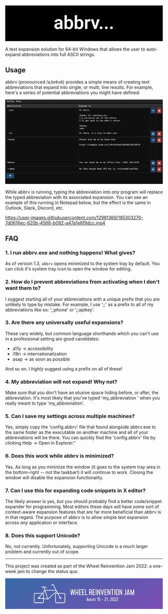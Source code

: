 ![abbrv logo](./repo/logo_wide.png)

A text expansion solution for 64-bit Windows that allows the user to auto-expand abbreviations into full ASCII strings.

## Usage

abbrv (pronounced /əˌbrēvē) provides a simple means of creating text abbreviations that expand into
single, or multi, line results. For example, here's a series of potential abbreviations you might
have defined:

![example configuration](./repo/example.png)

While abbrv is running, typing the abbreviation into _any_ program will replace the typed
abbreviation with its associated expansion. You can see an example of this running in Notepad below,
but the effect is the same in Outlook, Slack, Discord, etc.

https://user-images.githubusercontent.com/12981369/185303270-7d0616ec-620b-4568-b092-a47a1e6f9dcc.mp4

## FAQ

### 1. I run abbrv.exe and nothing happens! What gives?

As of version 1.3, `abbrv` opens minimized to the system tray by default. You can click it's system
tray icon to open the window for editing.

### 2. How do I prevent abbreviations from activating when I don't want them to?

I suggest starting all of your abbreviations with a unique prefix that you are unlikely to type by mistake.
For example, I use ';;' as a prefix to all of my abbreviations like so: ';;phone' or ';;apikey'.

### 3. Are there any universally useful expansions?

These vary widely, but common language shorthands which you can't use in a professional setting are
good candidates:

- a11y -> accessibility
- i18n -> internationalization
- asap -> as soon as possible

And so on. I _highly_ suggest using a prefix on all of these!

### 4. My abbreviation will not expand! Why not?

Make sure that you don't have an elusive space hiding before, or after, the abbreviation. It's most likely
that you've typed 'my_abbreviation ' when you really meant to type 'my_abbreviation'.

### 5. Can I save my settings across multiple machines?

Yes, simply copy the 'config.abbrv' file that found alongside abbrv.exe to the same folder as the
executable on another machine and all of your abbreviations will be there. You can quickly find the
'config.abbrv' file by clicking Help -> Open in Explorer."

### 6. Does this work while abbrv is minimized?

Yes. As long as you minimize the window (it goes to the system tray area in the bottom-right -- not the taskbar!)
it will continue to work. Closing the window will disable the expansion functionality.

### 7. Can I use this for expanding code snippets in X editor?

The likely answer is yes, _but_ you should probably find a better code/snippet expander for programming.
Most editors these days will have some sort of context-aware expansion features that are far more beneficial
than abbrv is in that regard. The purpose of abbrv is to allow simple text expansion across _any_ application
or interface.

### 8. Does this support Unicode?

No, not currently. Unfortunately, supporting Unicode is a much larger problem and currently out of scope.

---

This project was created as part of the Wheel Reinvention Jam 2022: a one-week jam to change the status
quo.

[![Handmade Network](./repo/handmade.png)](https://handmade.network/)
